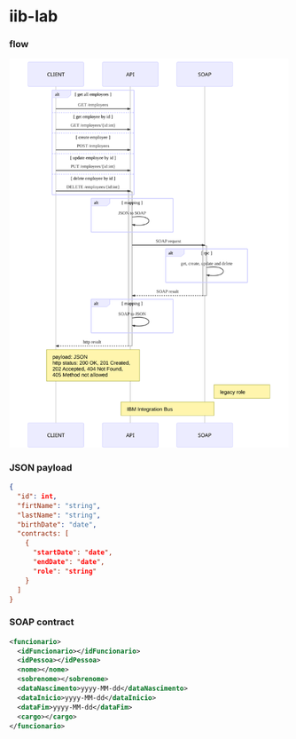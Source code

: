 # iib-lab

### flow
<img src="flow.svg" alt="flow diagram" style="max-width:100%;" />

### JSON payload

```json
{
  "id": int,
  "firtName": "string",
  "lastName": "string",
  "birthDate": "date",
  "contracts: [
    {
      "startDate": "date",
      "endDate": "date",
      "role": "string"
    }
  ]
}
```
### SOAP contract

```xml
<funcionario>
  <idFuncionario></idFuncionario>
  <idPessoa></idPessoa>
  <nome></nome>
  <sobrenome></sobrenome>
  <dataNascimento>yyyy-MM-dd</dataNascimento>
  <dataInicio>yyyy-MM-dd</dataInicio>
  <dataFim>yyyy-MM-dd</dataFim>
  <cargo></cargo>
</funcionario>
```
